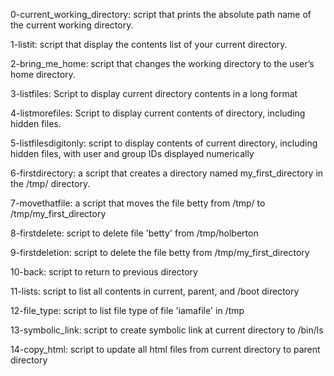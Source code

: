 0-current_working_directory: script that prints the absolute path name of the current working directory.

1-listit: script that display the contents list of your current directory.

2-bring_me_home: script that changes the working directory to the user’s home directory.

3-listfiles: Script to display current directory contents in a long format

4-listmorefiles: Script to display current contents of directory, including hidden files.

5-listfilesdigitonly: script to display contents of current directory, including hidden files, with user and group IDs displayed numerically

6-firstdirectory: a script that creates a directory named my_first_directory in the /tmp/ directory.

7-movethatfile: a script that moves the file betty from /tmp/ to /tmp/my_first_directory

8-firstdelete: script to delete file 'betty' from /tmp/holberton

9-firstdeletion: script to delete the file betty from /tmp/my_first_directory

10-back: script to return to previous directory

11-lists: script to list all contents in current, parent, and /boot directory

12-file_type: script to list file type of file 'iamafile' in /tmp

13-symbolic_link: script to create symbolic link at current directory to /bin/ls

14-copy_html: script to update all html files from current directory to parent directory
